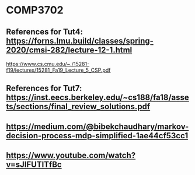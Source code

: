 # COMP3702
## References for Tut4: https://forns.lmu.build/classes/spring-2020/cmsi-282/lecture-12-1.html
https://www.cs.cmu.edu/~./15281-f19/lectures/15281_Fa19_Lecture_5_CSP.pdf
## References for Tut7: https://inst.eecs.berkeley.edu/~cs188/fa18/assets/sections/final_review_solutions.pdf
## https://medium.com/@bibekchaudhary/markov-decision-process-mdp-simplified-1ae44cf53cc1
## https://www.youtube.com/watch?v=sJIFUTITfBc

